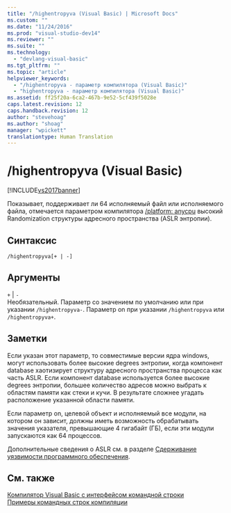 ```yaml
---
title: "/highentropyva (Visual Basic) | Microsoft Docs"
ms.custom: ""
ms.date: "11/24/2016"
ms.prod: "visual-studio-dev14"
ms.reviewer: ""
ms.suite: ""
ms.technology: 
  - "devlang-visual-basic"
ms.tgt_pltfrm: ""
ms.topic: "article"
helpviewer_keywords: 
  - "/highentropyva - параметр компилятора (Visual Basic)"
  - "highentropyva - параметр компилятора (Visual Basic)"
ms.assetid: ff25f20a-6ca2-467b-9e52-5cf439f5028e
caps.latest.revision: 12
caps.handback.revision: 12
author: "stevehoag"
ms.author: "shoag"
manager: "wpickett"
translationtype: Human Translation
---
```

# /highentropyva (Visual Basic)
[!INCLUDE[vs2017banner](../../../csharp/includes/vs2017banner.md)]

Показывает, поддерживает ли 64 исполняемый файл или исполняемого файла, отмечается параметром компилятора [\/platform: anycpu](../../../visual-basic/reference/command-line-compiler/platform.md) высокий Randomization структуры адресного пространства \(ASLR энтропии\).  
  
## Синтаксис  
  
```  
/highentropyva[+ | -]  
```  
  
## Аргументы  
 `+` &#124; `-`  
 Необязательный.  Параметр со значением по умолчанию или при указании `/highentropyva-`.  Параметр on при указании `/highentropyva` или `/highentropyva+`.  
  
## Заметки  
 Если указан этот параметр, то совместимые версии ядра windows, могут использовать более высокие degrees энтропии, когда компонент database хаотизирует структуру адресного пространства процесса как часть ASLR.  Если компонент database используется более высокие degrees энтропии, большее количество адресов можно выбрать к областям памяти как стеки и кучи.  В результате сложнее угадать расположение указанной области памяти.  
  
 Если параметр on, целевой объект и исполняемый все модули, на котором он зависит, должны иметь возможность обрабатывать значения указателя, превышающие 4 гигабайт \(ГБ\), если эти модули запускаются как 64 процессов.  
  
 Дополнительные сведения о ASLR см. в разделе [Сдерживание уязвимости программного обеспечения](http://go.microsoft.com/fwlink/?LinkId=226234).  
  
## См. также  
 [Компилятор Visual Basic с интерфейсом командной строки](../../../visual-basic/reference/command-line-compiler/index.md)   
 [Примеры командных строк компиляции](../../../visual-basic/reference/command-line-compiler/sample-compilation-command-lines.md)